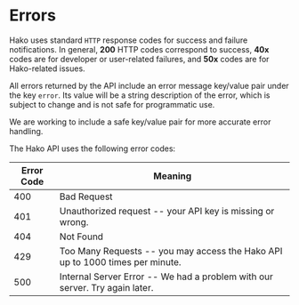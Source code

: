 # Errors
Hako uses standard `HTTP` response codes for success and failure notifications. In general, **200** HTTP codes correspond to success, **40x** codes are for developer or user-related failures, and **50x** codes are for Hako-related issues.

All errors returned by the API include an error message key/value pair under the key `error`. Its value will be a string description of the error, which is subject to change and is not safe for programmatic use.

We are working to include a safe key/value pair for more accurate error handling.

The Hako API uses the following error codes:


Error Code | Meaning
---------- | -------
400 | Bad Request
401 | Unauthorized request -- your API key is missing or wrong.
404 | Not Found
429 | Too Many Requests -- you may access the Hako API up to 1000 times per minute.
500 | Internal Server Error -- We had a problem with our server. Try again later.

